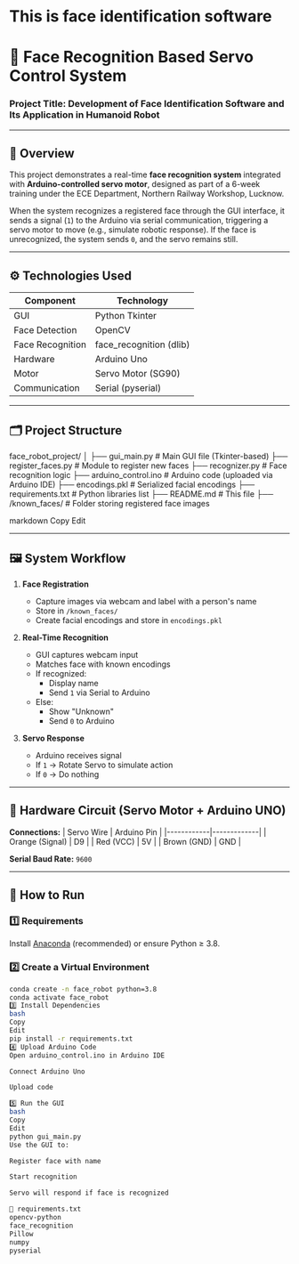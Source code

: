 # This is face identification software
# 🤖 Face Recognition Based Servo Control System
### Project Title: Development of Face Identification Software and Its Application in Humanoid Robot

---

## 🧠 Overview

This project demonstrates a real-time **face recognition system** integrated with **Arduino-controlled servo motor**, designed as part of a 6-week training under the ECE Department, Northern Railway Workshop, Lucknow.

When the system recognizes a registered face through the GUI interface, it sends a signal (`1`) to the Arduino via serial communication, triggering a servo motor to move (e.g., simulate robotic response). If the face is unrecognized, the system sends `0`, and the servo remains still.

---

## ⚙️ Technologies Used

| Component         | Technology            |
|------------------|-----------------------|
| GUI              | Python Tkinter        |
| Face Detection   | OpenCV                |
| Face Recognition | face_recognition (dlib) |
| Hardware         | Arduino Uno           |
| Motor            | Servo Motor (SG90)    |
| Communication    | Serial (pyserial)     |

---

## 🗂️ Project Structure

face_robot_project/
│
├── gui_main.py # Main GUI file (Tkinter-based)
├── register_faces.py # Module to register new faces
├── recognizer.py # Face recognition logic
├── arduino_control.ino # Arduino code (uploaded via Arduino IDE)
├── encodings.pkl # Serialized facial encodings
├── requirements.txt # Python libraries list
├── README.md # This file
├── /known_faces/ # Folder storing registered face images

markdown
Copy
Edit

---

## 🖼️ System Workflow

1. **Face Registration**
   - Capture images via webcam and label with a person's name
   - Store in `/known_faces/`
   - Create facial encodings and store in `encodings.pkl`

2. **Real-Time Recognition**
   - GUI captures webcam input
   - Matches face with known encodings
   - If recognized:
     - Display name
     - Send `1` via Serial to Arduino
   - Else:
     - Show "Unknown"
     - Send `0` to Arduino

3. **Servo Response**
   - Arduino receives signal
   - If `1` → Rotate Servo to simulate action
   - If `0` → Do nothing

---

## 🔌 Hardware Circuit (Servo Motor + Arduino UNO)

**Connections:**
| Servo Wire | Arduino Pin |
|------------|-------------|
| Orange (Signal) | D9          |
| Red (VCC)       | 5V          |
| Brown (GND)     | GND         |

**Serial Baud Rate:** `9600`

---

## 🧪 How to Run

### 1️⃣ Requirements

Install [Anaconda](https://www.anaconda.com/) (recommended) or ensure Python ≥ 3.8.

### 2️⃣ Create a Virtual Environment

```bash
conda create -n face_robot python=3.8
conda activate face_robot
3️⃣ Install Dependencies
bash
Copy
Edit
pip install -r requirements.txt
4️⃣ Upload Arduino Code
Open arduino_control.ino in Arduino IDE

Connect Arduino Uno

Upload code

5️⃣ Run the GUI
bash
Copy
Edit
python gui_main.py
Use the GUI to:

Register face with name

Start recognition

Servo will respond if face is recognized

🧰 requirements.txt
opencv-python
face_recognition
Pillow
numpy
pyserial
